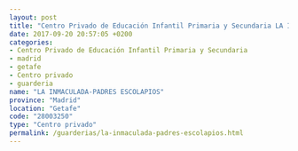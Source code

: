 ```yaml
---
layout: post
title: "Centro Privado de Educación Infantil Primaria y Secundaria LA INMACULADA-PADRES ESCOLAPIOS"
date: 2017-09-20 20:57:05 +0200
categories:
- Centro Privado de Educación Infantil Primaria y Secundaria
- madrid
- getafe
- Centro privado
- guarderia
name: "LA INMACULADA-PADRES ESCOLAPIOS"
province: "Madrid"
location: "Getafe"
code: "28003250"
type: "Centro privado"
permalink: /guarderias/la-inmaculada-padres-escolapios.html
---
```


